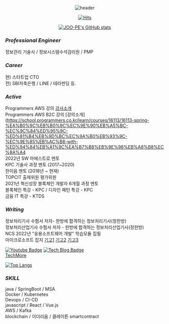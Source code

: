 
<div align=center>
  
  ![header](https://capsule-render.vercel.app/api?type=waving&color=gradient&height=100&section=header&text=joo-pe&fontSize=60)
      
[![Hits](https://hits.seeyoufarm.com/api/count/incr/badge.svg?url=https%3A%2F%2Fgithub.com%2Fgjbae1212%2Fhit-counter&count_bg=%2379C83D&title_bg=%23555555&icon=&icon_color=%23E7E7E7&title=hits&edge_flat=false)](https://hits.seeyoufarm.com)

[![JOO-PE's GitHub stats](https://github-readme-stats.vercel.app/api?username=joo-pe)](https://github.com/anuraghazra/github-readme-stats)

  
</div>

### *Professional Engineer*

정보관리 기술사 / 정보시스템수석감리원 / PMP 

### *Career*

현) 스타트업 CTO <br>
전) SBI저축은행 / LINE / 테라펀딩 등.

### *Active*

Programmers AWS 강의 [강사소개](https://programmers.co.kr/learn/courses/13478)<br> 
Programmers AWS B2C 강의 [강의소개](https://school.programmers.co.kr/learn/courses/16113/16113-spring-%EA%B0%9C%EB%B0%9C%EC%9E%90%EB%A5%BC-%EC%9C%84%ED%95%9C-%ED%81%B4%EB%9D%BC%EC%9A%B0%EB%93%9C-%EC%9E%85%EB%AC%B8-with-%ED%94%84%EB%A1%9C%EA%B7%B8%EB%9E%98%EB%A8%B8%EC%8A%A4<br> 2022년 SW 마에스트로 멘토 <br>KPC 기술사 과정 멘토 (2017~2020) <br> 한이음 멘토 (2018년 ~ 현재) <br>TOPCIT 출제위원 평가위원 <br> 2021년 혁신성장 블록체인 개발자 6개월 과정 멘토 <br>
블록체인 특강 - KPC / 디자인 패턴 특강 - KPC <br>금융 IT 특강 - KTDS <br>

### *Writing*

정보처리기사 수험서 저자- 한방에 합격하는 정보처리기사(정한방) <br>
정보처리산업기사 수험서 저자 - 한방에 합격하는 정보처리산업기사(정한방) <br>
NCS 2022년 "응용소프트웨어 개발" 학습모듈 집필 <br>
마이크로소프트 잡지 [기고1](https://books.google.co.kr/books?id=pj1gDwAAQBAJ&pg=PA84&lpg=PA84&dq=%EB%B0%95%EC%A3%BC%ED%98%95%EA%B8%B0%EC%88%A0%EC%82%AC&source=bl&ots=imutRpgpmK&sig=ACfU3U2oF2TeUHlIDNNa_aOBVM9mkE9qaQ&hl=ko&sa=X&ved=2ahUKEwiR9MTo69fuAhXTZt4KHRGjBT8Q6AEwCnoECAUQAg#v=onepage&q=%EB%B0%95%EC%A3%BC%ED%98%95%EA%B8%B0%EC%88%A0%EC%82%AC&f=false)
[기고2](https://books.google.co.kr/books?id=zh99DwAAQBAJ&pg=PA6&lpg=PA6&dq=%EB%B0%95%EC%A3%BC%ED%98%95%EA%B8%B0%EC%88%A0%EC%82%AC&source=bl&ots=m_Yj4Z-tV6&sig=ACfU3U1Kqr-9LiXdGRV-V6OCtJOVGCYwUw&hl=ko&sa=X&ved=2ahUKEwiR9MTo69fuAhXTZt4KHRGjBT8Q6AEwC3oECAYQAg#v=onepage&q=%EB%B0%95%EC%A3%BC%ED%98%95%EA%B8%B0%EC%88%A0%EC%82%AC&f=false)
[기고3](https://books.google.co.kr/books?id=0_JQDwAAQBAJ&pg=PA6&lpg=PA6&dq=%EB%B0%95%EC%A3%BC%ED%98%95%EA%B8%B0%EC%88%A0%EC%82%AC&source=bl&ots=PhNXijQAVl&sig=ACfU3U2Y9alFiFqXeW2nRAkOLKKPNK4uXQ&hl=ko&sa=X&ved=2ahUKEwj3kM_x7NfuAhXWP3AKHUdYADQ4FBDoATADegQIBBAC#v=onepage&q=%EB%B0%95%EC%A3%BC%ED%98%95%EA%B8%B0%EC%88%A0%EC%82%AC&f=false)


[![Youtube Badge](https://img.shields.io/badge/Youtube-ff0000?style=flat-square&logo=youtube&link=https://www.youtube.com/c/kyleschool)](https://www.youtube.com/channel/UCVc071q5Vp6D7s8W66bjxfg)  [![Tech Blog Badge](http://img.shields.io/badge/-Tech%20blog-black?style=flat-square&logo=github&link=https://joo-pe.github.io/)](https://joo-pe.github.io/) <br>
[TechMore](https://cafe.naver.com/techmoa)

[![Top Langs](https://github-readme-stats.vercel.app/api/top-langs/?username=joo-pe&layout=compact&exclude_repo=joo-pe.github.io)](https://github.com/joo-pe/github-readme-stats)

### *SKILL*

java / SpringBoot / MSA <br>
Docker / Kubernetes <br>
Devops / CI-CD <br>
javascript / React / Vue.js <br>
AWS / Kafka <br>
blockchain / 이더리움 / 클레이튼 smartcontract <br>



